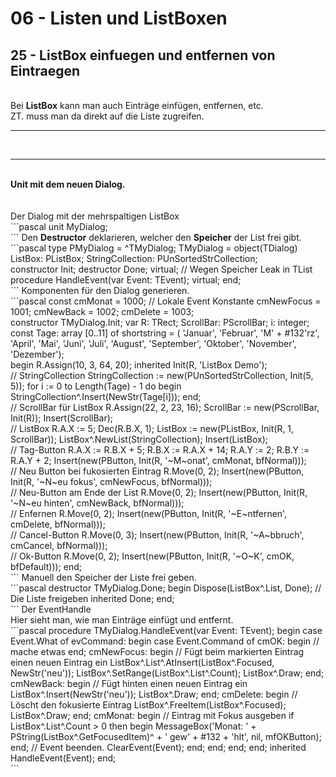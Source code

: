 # 06 - Listen und ListBoxen
## 25 - ListBox einfuegen und entfernen von Eintraegen
<br>
Bei <b>ListBox</b> kann man auch Einträge einfügen, entfernen, etc.<br>
ZT. muss man da direkt auf die Liste zugreifen.<br>
<hr><br>
<hr><br>
<b>Unit mit dem neuen Dialog.</b><br>
<br><br>
Der Dialog mit der mehrspaltigen ListBox<br>
```pascal
unit MyDialog;
<br>
```
Den <b>Destructor</b> deklarieren, welcher den <b>Speicher</b> der List frei gibt.<br>
```pascal
type
  PMyDialog = ^TMyDialog;
  TMyDialog = object(TDialog)
    ListBox: PListBox;
    StringCollection: PUnSortedStrCollection;
<br>
    constructor Init;
    destructor Done; virtual;  // Wegen Speicher Leak in TList
    procedure HandleEvent(var Event: TEvent); virtual;
  end;
<br>
```
Komponenten für den Dialog generieren.<br>
```pascal
const
  cmMonat = 1000;  // Lokale Event Konstante
  cmNewFocus = 1001;
  cmNewBack = 1002;
  cmDelete = 1003;
<br>
constructor TMyDialog.Init;
var
  R: TRect;
  ScrollBar: PScrollBar;
  i: integer;
const
  Tage: array [0..11] of shortstring = (
    'Januar', 'Februar', 'M' + #132'rz', 'April', 'Mai', 'Juni', 'Juli',
    'August', 'September', 'Oktober', 'November', 'Dezember');
<br>
begin
  R.Assign(10, 3, 64, 20);
  inherited Init(R, 'ListBox Demo');
<br>
  // StringCollection
  StringCollection := new(PUnSortedStrCollection, Init(5, 5));
  for i := 0 to Length(Tage) - 1 do begin
    StringCollection^.Insert(NewStr(Tage[i]));
  end;
<br>
  // ScrollBar für ListBox
  R.Assign(22, 2, 23, 16);
  ScrollBar := new(PScrollBar, Init(R));
  Insert(ScrollBar);
<br>
  // ListBox
  R.A.X := 5;
  Dec(R.B.X, 1);
  ListBox := new(PListBox, Init(R, 1, ScrollBar));
  ListBox^.NewList(StringCollection);
  Insert(ListBox);
<br>
  // Tag-Button
  R.A.X := R.B.X + 5;
  R.B.X := R.A.X + 14;
  R.A.Y := 2;
  R.B.Y := R.A.Y + 2;
  Insert(new(PButton, Init(R, '~M~onat', cmMonat, bfNormal)));
<br>
  // Neu Button bei fukosierten Eintrag
  R.Move(0, 2);
  Insert(new(PButton, Init(R, '~N~eu fokus', cmNewFocus, bfNormal)));
<br>
  // Neu-Button am Ende der List
  R.Move(0, 2);
  Insert(new(PButton, Init(R, '~N~eu hinten', cmNewBack, bfNormal)));
<br>
  // Enfernen
  R.Move(0, 2);
  Insert(new(PButton, Init(R, '~E~ntfernen', cmDelete, bfNormal)));
<br>
  // Cancel-Button
  R.Move(0, 3);
  Insert(new(PButton, Init(R, '~A~bbruch', cmCancel, bfNormal)));
<br>
  // Ok-Button
  R.Move(0, 2);
  Insert(new(PButton, Init(R, '~O~K', cmOK, bfDefault)));
end;
<br>
```
Manuell den Speicher der Liste frei geben.<br>
```pascal
destructor TMyDialog.Done;
begin
  Dispose(ListBox^.List, Done); // Die Liste freigeben
  inherited Done;
end;
<br>
```
Der EventHandle<br>
Hier sieht man, wie man Einträge einfügt und entfernt.<br>
```pascal
procedure TMyDialog.HandleEvent(var Event: TEvent);
begin
  case Event.What of
    evCommand: begin
      case Event.Command of
        cmOK: begin
          // mache etwas
        end;
        cmNewFocus: begin
          // Fügt beim markierten Eintrag einen neuen Eintrag ein
          ListBox^.List^.AtInsert(ListBox^.Focused, NewStr('neu'));
          ListBox^.SetRange(ListBox^.List^.Count);
          ListBox^.Draw;
        end;
        cmNewBack: begin
          // Fügt hinten einen neuen Eintrag ein
          ListBox^.Insert(NewStr('neu'));
          ListBox^.Draw;
        end;
        cmDelete: begin
          // Löscht den fokusierte Eintrag
          ListBox^.FreeItem(ListBox^.Focused);
          ListBox^.Draw;
        end;
        cmMonat: begin
          // Eintrag mit Fokus ausgeben
          if ListBox^.List^.Count &gt; 0 then begin
            MessageBox('Monat: ' + PString(ListBox^.GetFocusedItem)^ + ' gew' + #132 + 'hlt', nil, mfOKButton);
          end;
          // Event beenden.
          ClearEvent(Event);
        end;
      end;
    end;
  end;
  inherited HandleEvent(Event);
end;
<br>
```
<br>
